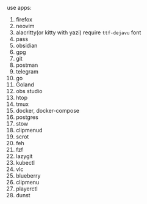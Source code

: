 use apps:
1. firefox
2. neovim
3. alacritty(or kitty with yazi) require `ttf-dejavu` font
4. pass
5. obsidian
6. gpg
7. git
8. postman
9. telegram
10. go
11. Goland
12. obs studio
13. htop
14. tmux
15. docker, docker-compose
16. postgres
17. stow
18. clipmenud
19. scrot
20. feh
21. fzf
22. lazygit
23. kubectl
24. vlc
25. blueberry
26. clipmenu
27. playerctl
28. dunst
